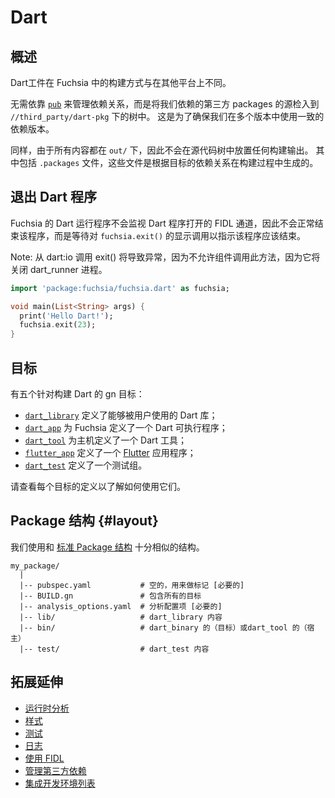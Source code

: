 # Dart

<!-- ## Overview -->

## 概述

<!-- Dart artifacts are not built the same way in Fuchsia as they are on other
platforms. -->

Dart工件在 Fuchsia 中的构建方式与在其他平台上不同。

<!-- Instead of relying on [`pub`][pub] to manage dependencies, sources of
third-party packages we depend on are checked into the tree under
`//third_party/dart-pkg`.
This is to ensure we use consistent versions of our dependencies across multiple
builds. -->

无需依靠 [`pub`][pub] 来管理依赖关系，而是将我们依赖的第三方 packages 的源检入到 `//third_party/dart-pkg` 下的树中。
这是为了确保我们在多个版本中使用一致的依赖版本。

<!-- Likewise, no build output is placed in the source tree as everything goes under
`out/`. That includes `.packages` files, which are generated as part of the build
based on a target's dependency. -->

同样，由于所有内容都在 `out/` 下，因此不会在源代码树中放置任何构建输出。
其中包括 `.packages` 文件，这些文件是根据目标的依赖关系在构建过程中生成的。

<!-- ## Exiting Dart programs -->

## 退出 Dart 程序

<!-- The Dart runner for Fuchsia does not
monitor the FIDL channels opened by Dart programs and as a result does not end
the program normally, but rather waits for the explicit call to `fuchsia.exit()`
to indicate the program should be ended. -->

Fuchsia 的 Dart 运行程序不会监视 Dart 程序打开的 FIDL 通道，因此不会正常结束该程序，而是等待对 `fuchsia.exit()` 的显示调用以指示该程序应该结束。

<!-- Note: Calling exit() from dart:io will result in an exception since components
are not allowed to call this method since it would shutdown the dart_runner process. -->

Note: 从 dart:io 调用 exit() 将导致异常，因为不允许组件调用此方法，因为它将关闭 dart_runner 进程。

```dart
import 'package:fuchsia/fuchsia.dart' as fuchsia;

void main(List<String> args) {
  print('Hello Dart!');
  fuchsia.exit(23);
}
```

<!-- ## Targets -->

## 目标

<!-- There are five gn targets for building Dart: -->

有五个针对构建 Dart 的 gn 目标：

<!-- - [`dart_library`][target-library] defines a library that can be used by other
Dart -;
- [`dart_app`][target-app] defines a Dart executable for Fuchsia;
- [`dart_tool`][target-tool] defines a Dart tool for the host;
- [`flutter_app`][target-flutter] defines a [Flutter][flutter] application;
- [`dart_test`][target-test] defines a group of test. -->

- [`dart_library`][target-library] 定义了能够被用户使用的 Dart 库；
- [`dart_app`][target-app] 为 Fuchsia 定义了一个 Dart 可执行程序；
- [`dart_tool`][target-tool] 为主机定义了一个 Dart 工具；
- [`flutter_app`][target-flutter] 定义了一个 [Flutter][flutter] 应用程序；
- [`dart_test`][target-test] 定义了一个测试组。

<!-- See the definitions of each of these targets for how to use them. -->

请查看每个目标的定义以了解如何使用它们。

<!-- ## Package layout {#layout} -->

## Package 结构 {#layout}

<!-- We use a layout very similar to the [standard layout][package-layout]. -->

我们使用和 [标准 Package 结构][package-layout] 十分相似的结构。

<!-- ```
my_package/
  |
  |-- pubspec.yaml           # Empty, used as a marker [mandatory]
  |-- BUILD.gn               # Contains all targets
  |-- analysis_options.yaml  # Analysis configuration [mandatory]
  |-- lib/                   # dart_library contents
  |-- bin/                   # dart_binary's (target) or dart_tool's (host)
  |-- test/                  # dart_test contents
``` -->

```
my_package/
  |
  |-- pubspec.yaml           # 空的，用来做标记 [必要的]
  |-- BUILD.gn               # 包含所有的目标
  |-- analysis_options.yaml  # 分析配置项 [必要的]
  |-- lib/                   # dart_library 内容
  |-- bin/                   # dart_binary 的（目标）或dart_tool 的（宿主）
  |-- test/                  # dart_test 内容
```

<!-- ## Going further -->

## 拓展延伸

<!-- - [Running analysis](analysis.md)
- [Style](style.md)
- [Testing](testing.md)
- [Logging](logging.md)
- [Using FIDL](fidl.md)
- [Managing third_party dependencies](third_party.md)
- [IDEs](ides.md) -->

- [运行时分析](analysis.md)
- [样式](style.md)
- [测试](testing.md)
- [日志](logging.md)
- [使用 FIDL](fidl.md)
- [管理第三方依赖](third_party.md)
- [集成开发环境列表](ides.md)

[pub]: https://www.dartlang.org/tools/pub/get-started "Pub"
[package-layout]: https://www.dartlang.org/tools/pub/package-layout "Package layout"
[target-library]: /build/dart/dart_library.gni "dart_library target"
[target-app]: https://fuchsia.googlesource.com/topaz/+/HEAD/runtime/dart_runner/dart_app.gni "dart_app target"
[target-tool]: /build/dart/dart_tool.gni "dart_tool target"
[target-flutter]: https://fuchsia.googlesource.com/topaz/+/HEAD/runtime/flutter_runner/flutter_app.gni "flutter_app target"
[target-test]: /build/dart/dart.gni "dart_test target"
[flutter]: https://flutter.io/ "Flutter"
